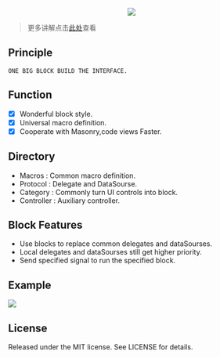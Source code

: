 <p align='center'>
  <img src='https://ww4.sinaimg.cn/large/006y8lVagw1fblm13quf6j30hi05kdg3.jpg'>
</p>

> 更多讲解点击[此处](https://github.com/cbangchen/CBBlockKit/wiki)查看

## Principle

```
ONE BIG BLOCK BUILD THE INTERFACE.
```

## Function

- [x] Wonderful block style.  
- [x] Universal macro definition.  
- [x] Cooperate with Masonry,code views Faster.  

## Directory

- Macros     : Common macro definition.  
- Protocol   : Delegate and DataSourse.   
- Category   : Commonly turn UI controls into block.  
- Controller : Auxiliary controller.  

## Block Features
- Use blocks to replace common delegates and dataSourses.  
- Local delegates and dataSourses still get higher priority.  
- Send specified signal to run the specified block.  

## Example

![](https://ww1.sinaimg.cn/large/006y8lVagw1fblk1obnluj31kw0f8k1e.jpg)

## License

Released under the MIT license. See LICENSE for details.
